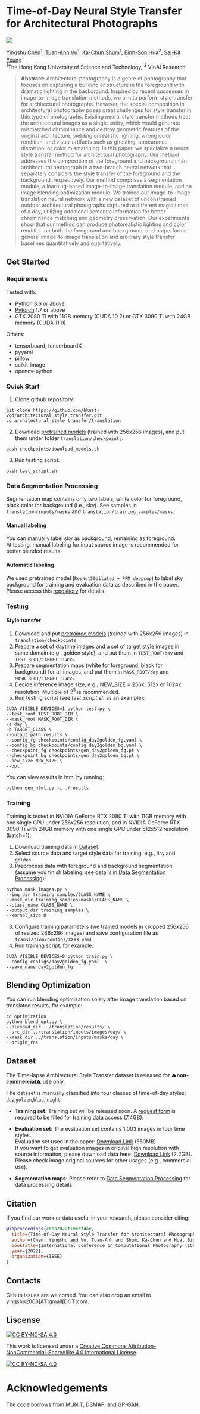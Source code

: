 # Time-of-Day Neural Style Transfer for Architectural Photographs


<a href="https://chenyingshu.github.io/time_of_day/"><img src="https://img.shields.io/badge/WEBSITE-Visit%20project%20page-blue?style=for-the-badge"></a>
<!-- <a href="https://github.com/hkust-vgd/architectural_style_transfer"><img src="https://img.shields.io/badge/CODE-Access%20Github-red?style=for-the-badge"></a> -->

[Yingshu Chen]()<sup>1</sup>,
[Tuan-Anh Vu]()<sup>1</sup>,
[Ka-Chun Shum]()<sup>1</sup>,
[Binh-Son Hua](https://sonhua.github.io/)<sup>2</sup>,
[Sai-Kit Yeung](https://www.saikit.org/)<sup>1</sup> <br>
<sup>1</sup>The Hong Kong University of Science and Technology, <sup>2</sup> VinAI Research

> **Abstract:** 
Architectural photography is a genre of photography that focuses on capturing a building or structure in the foreground with dramatic lighting in the background. Inspired by recent successes in image-to-image translation methods, we aim to perform style transfer for architectural photographs. However, the special composition in architectural photography poses great challenges for style transfer in this type of photographs. Existing neural style transfer methods treat the architectural images as a single entity, which would generate mismatched chrominance and destroy geometric features of the original architecture, yielding unrealistic lighting, wrong color rendition, and visual artifacts such as ghosting, appearance distortion, or color mismatching. In this paper, we specialize a neural style transfer method for architectural photography. Our method addresses the composition of the foreground and background in an architectural photograph in a two-branch neural network that separately considers the style transfer of the foreground and the background, respectively. Our method comprises a segmentation module, a learning-based image-to-image translation module, and an image blending optimization module. We trained our image-to-image translation neural network with a new dataset of unconstrained outdoor architectural photographs captured at different magic times of a day, utilizing additional semantic information for better chrominance matching and geometry preservation. Our experiments show that our method can produce photorealistic lighting and color rendition on both the foreground and background, and outperforms general image-to-image translation and arbitrary style transfer baselines quantitatively and qualitatively. 

## Get Started
<!--:eyes: Source code will be released soon. Please stay tuned.:eyes:-->

### Requirements
<!-- Tested with Python 3.6 or above + Pytorch 1.6 + GTX 1080 Ti with 11GB memory (CUDA 10.1). <br> -->
Tested with:
- Python 3.6 or above
- [Pytorch](https://pytorch.org/) 1.7 or above
- GTX 2080 Ti with 11GB memory (CUDA 10.2) or GTX 3090 Ti with 24GB memory (CUDA 11.0)

Others:
- tensorboard, tensorboardX
- pyyaml
- pillow
- scikit-image
- opencv-python

### Quick Start 
1. Clone github repository:
```
git clone https://github.com/hkust-vgd/architectural_style_transfer.git
cd architectural_style_transfer/translation
```
2. Download [pretrained models](https://hkustconnect-my.sharepoint.com/:u:/g/personal/ychengw_connect_ust_hk/EfrezLEVWgZCtqCbAD_2d9YBAtz722sxbMfxXXSJmPK2tA?download=1) (trained with 256x256 images), and put them under folder `translation/checkpoints`:
```
bash checkpoints/download_models.sh
```
3. Run testing script:
```
bash test_script.sh
```

### Data Segmentation Processing
Segmentation map contains only two labels, white color for foreground, black color for background (i.e., sky). See samples in `translation/inputs/masks` and `translation/training_samples/masks`.

#### Manual labeling
You can manually label sky as background, remaining as foreground. <br>
At testing, manual labeling for input source image is recommended for better blended results.

#### Automatic labeling
We used pretrained model (`ResNet50dilated + PPM_deepsup`) to label sky background for training and evaluation data as described in the paper.
Please access this [repository](https://github.com/CSAILVision/semantic-segmentation-pytorch#supported-models) for details.

### Testing

#### Style transfer
1. Download and put [pretrained models](https://hkustconnect-my.sharepoint.com/:u:/g/personal/ychengw_connect_ust_hk/EfrezLEVWgZCtqCbAD_2d9YBAtz722sxbMfxXXSJmPK2tA?download=1) (trained with 256x256 images) in `translation/checkpoints`.
2. Prepare a set of daytime images and a set of target style images in same domain (e.g., golden style), and put them in `TEST_ROOT/day` and `TEST_ROOT/TARGET_CLASS`.
3. Prepare segmentation maps (white for foreground, black for background) for all images, and put them in `MASK_ROOT/day` and `MASK_ROOT/TARGET_CLASS`.
4. Decide inference image size, e.g., NEW_SIZE = 256x, 512x or 1024x resolution. Multiple of $2^5$ is recommended.
5. Run testing script (see *test_script.sh* as an example):
```
CUDA_VISIBLE_DEVICES=1 python test.py \
--test_root TEST_ROOT_DIR \
--mask_root MASK_ROOT_DIR \
-a day \
-b TARGET_CLASS \
--output_path results \
--config_fg checkpoints/config_day2golden_fg.yaml \
--config_bg checkpoints/config_day2golden_bg.yaml \
--checkpoint_fg checkpoints/gen_day2golden_fg.pt \
--checkpoint_bg checkpoints/gen_day2golden_bg.pt \
--new_size NEW_SIZE \
--opt
```
You can view results in html by running:
```
python gen_html.py -i ./results 
```

<!--
#### Style interpolation
1. Download [pretrained models](https://hkustconnect-my.sharepoint.com/:u:/g/personal/ychengw_connect_ust_hk/EfrezLEVWgZCtqCbAD_2d9YBAtz722sxbMfxXXSJmPK2tA?download=1) (trained with 256x256 images).
2. Prepare a daytime image and two target style images of same class (each in any resolution).
3. Prepare segmentation maps (white for foreground, black for background) for all images.
4. Run testing script:
```
TBD
```
-->

### Training
Training is tested in NVIDIA GeForce RTX 2080 Ti with 11GB memory with one single GPU under 256x256 resolution,
and in NVIDIA GeForce RTX 3090 Ti with 24GB memory with one single GPU under 512x512 resolution (batch=1).

1. Download training data in [Dataset](#dataset).
2. Select source data and target style data for training, e.g., `day` and `golden`.
3. Preprocess data with foreground and background segmentation (assume you finish labeling, see details in [Data Segmentation Processing](#data-segmentation-processing)):
```
python mask_images.py \
--img_dir training_samples/CLASS_NAME \
--mask_dir training_samples/masks/CLASS_NAME \
--class_name CLASS_NAME \
--output_dir training_samples \
--kernel_size 0
```
3. Configure training parameters (we trained models in cropped 256x256 of resized 286x286 images) and save configuration file as `translation/configs/XXXX.yaml`.
4. Run training script, for example:
```
CUDA_VISIBLE_DEVICES=0 python train.py \
--config configs/day2golden_fg.yaml  \
--save_name day2golden_fg
```

## Blending Optimization
You can run blending optimization solely after image translation based on translated results, for example:
```
cd optimization
python blend_opt.py \
--blended_dir ../translation/results/ \
--src_dir ../translation/inputs/images/day/ \
--mask_dir ../translation/inputs/masks/day \
--origin_res
```

## Dataset
The Time-lapse Architectural Style Transfer dataset is released for :warning:**non-commercial**:warning: use only.

The dataset is manually classified into four classes of time-of-day styles: `day`,`golden`,`blue`, `night`.

- **Training set:**
Training set will be released soon.
A [request form](https://forms.gle/wUrXgdWAEki73B9X9) is required to be filled for training data access (7.4GB).

- **Evaluation set:**
The evaluation set contains 1,003 images in four time styles. <br>
Evaluation set used in the paper: [Download Link](https://hkustconnect-my.sharepoint.com/:u:/g/personal/ychengw_connect_ust_hk/ERdVPaeZXgBNo0rluxa9qBwBSufzDo0y1Gy2bRRPNYNOPQ?e=aEtKPU) (550MB). <br>
If you want to get evaluation images in original high resolution with source information, please download data here: [Download Link](https://hkustconnect-my.sharepoint.com/:u:/g/personal/ychengw_connect_ust_hk/ERZUW4-GmPtNm3C2OacU_Y8BAVrMWah3cW5kJwvkvbbGKw?e=ZcnqgD) (2.2GB). Please check image original sources for other usages (e.g., commercial use).

- **Segmentation maps:**
Please refer to [Data Segmentation Processing](#data-segmentation-processing) for data processing details. <br>
<!--You can also download manual labelled testing and evaluation segmentation maps: [TBD]().-->

## Citation
If you find our work or data useful in your research, please consider citing: 
```bibtex
@inproceedings{chen2022timeofday,
  title={Time-of-Day Neural Style Transfer for Architectural Photographs},
  author={Chen, Yingshu and Vu, Tuan-Anh and Shum, Ka-Chun and Hua, Binh-Son and Yeung, Sai-Kit},
  booktitle={International Conference on Computational Photography (ICCP)},
  year={2022},
  organization={IEEE}
}
```
## Contacts
Github issues are welcomed. You can also drop an email to yingshu2008[AT]gmail[DOT]com.

## Liscense
[![CC BY-NC-SA 4.0][cc-by-nc-sa-shield]][cc-by-nc-sa]

This work is licensed under a
[Creative Commons Attribution-NonCommercial-ShareAlike 4.0 International License][cc-by-nc-sa].

[![CC BY-NC-SA 4.0][cc-by-nc-sa-image]][cc-by-nc-sa]

[cc-by-nc-sa]: http://creativecommons.org/licenses/by-nc-sa/4.0/
[cc-by-nc-sa-image]: https://licensebuttons.net/l/by-nc-sa/4.0/88x31.png
[cc-by-nc-sa-shield]: https://img.shields.io/badge/License-CC%20BY--NC--SA%204.0-lightgrey.svg

# Acknowledgements
The code borrows from [MUNIT](https://github.com/NVlabs/MUNIT), [DSMAP](https://github.com/acht7111020/DSMAP), and [GP-GAN](https://github.com/wuhuikai/GP-GAN).
